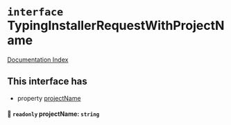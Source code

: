 # `interface` TypingInstallerRequestWithProjectName

[Documentation Index](../README.md)

## This interface has

- property [projectName](#-readonly-projectname-string)


#### 📄 `readonly` projectName: `string`




